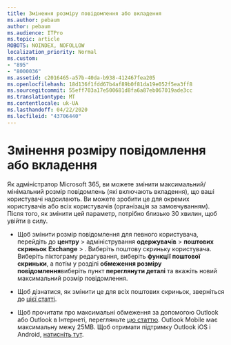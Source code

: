 ```yaml
---
title: Змінення розміру повідомлення або вкладення
ms.author: pebaum
author: pebaum
ms.audience: ITPro
ms.topic: article
ROBOTS: NOINDEX, NOFOLLOW
localization_priority: Normal
ms.custom:
- "895"
- "8000036"
ms.assetid: c2016465-a57b-40da-b938-412467fea205
ms.openlocfilehash: 18d136f1fdd67b4af89b0f81da19e052f5ea3ff8
ms.sourcegitcommit: 55eff703a17e500681d8fa6a87eb067019ade3cc
ms.translationtype: MT
ms.contentlocale: uk-UA
ms.lasthandoff: 04/22/2020
ms.locfileid: "43706440"
---
```

# <a name="changing-message-or-attachment-size"></a>Змінення розміру повідомлення або вкладення

Як адміністратор Microsoft 365, ви можете змінити максимальний/мінімальний розмір повідомлень (які включають вкладення), що ваші користувачі надсилають. Ви можете зробити це для окремих користувачів або всіх користувачів (організація за замовчуванням). Після того, як змінити цей параметр, потрібно близько 30 хвилин, щоб увійти в силу.
  
- Щоб змінити розмір повідомлення для певного користувача, перейдіть до **центру** \> адміністрування **одержувачів** \> **поштових скриньок** **Exchange** \> . Виберіть поштову скриньку користувача. Виберіть піктограму редагування, виберіть **функції поштової скриньки**, а потім у розділі **обмеження розміру повідомлення**виберіть пункт **переглянути деталі** та вкажіть новий максимальний розмір повідомлення.

- Щоб дізнатися, як змінити це для всіх поштових скриньок, зверніться до [цієї статті](https://www.microsoft.com/microsoft-365/blog/2015/04/15/office-365-now-supports-larger-email-messages-up-to-150-mb/).

- Щоб прочитати про максимальні обмеження за допомогою Outlook або Outlook в Інтернеті, перегляньте [цю статтю](https://technet.microsoft.com/library/exchange-online-limits.aspx#MessageLimits). Outlook Mobile має максимальну межу 25MB. Щоб отримати підтримку Outlook iOS і Android, [натисніть тут](https://support.office.com/article/Get-in-app-help-for-Outlook-for-iOS-and-Android-218a22d1-9fa5-4889-b689-de1c63493243).
